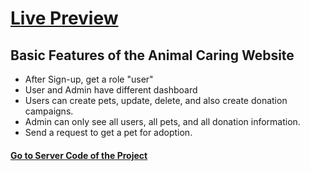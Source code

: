# [Live Preview](https://animal-carings.web.app/)            

## Basic Features of the Animal Caring Website
- After Sign-up, get a role "user"
- User and Admin have different dashboard
- Users can create pets, update, delete, and also create donation campaigns.
- Admin can only see all users, all pets, and all donation information.
- Send a request to get a pet for adoption.


#### [Go to Server Code of the Project](https://github.com/hrmrakib/animal-caring-server)
